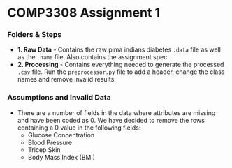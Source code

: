 # COMP3308 Assignment 1

### Folders & Steps
* **1. Raw Data** - Contains the raw pima indians diabetes `.data` file as well as the `.name` file. Also contains the assignment spec.
* **2. Processing** - Contains everything needed to generate the processed `.csv` file. Run the `preprocessor.py` file to add a header, change the class names and remove invalid results.

### Assumptions and Invalid Data
* There are a number of fields in the data where attributes are missing and have been coded as 0. We have decided to remove the rows containing a 0 value in the following fields:
	* Glucose Concentration
	* Blood Pressure
	* Tricep Skin
	* Body Mass Index (BMI)
